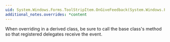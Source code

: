 ```yaml
---
uid: System.Windows.Forms.ToolStripItem.OnGiveFeedback(System.Windows.Forms.GiveFeedbackEventArgs)
additional_notes.overrides: *content
---
```


<p>When overriding <xref href="System.Windows.Forms.ToolStripItem.OnGiveFeedback(System.Windows.Forms.GiveFeedbackEventArgs)"></xref> in a derived class, be sure to call the base class's <xref href="System.Windows.Forms.ToolStripItem.OnGiveFeedback(System.Windows.Forms.GiveFeedbackEventArgs)"></xref> method so that registered delegates receive the event.</p>



